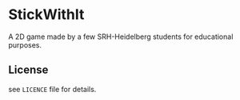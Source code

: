 # StickWithIt
A 2D game made by a few SRH-Heidelberg students for educational purposes.

## License

see `LICENCE` file for details.
